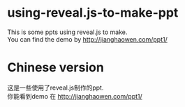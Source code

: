 # using-reveal.js-to-make-ppt
This is some ppts using reveal.js to make.     
You can find the demo by  http://jianghaowen.com/ppt1/
# Chinese version
 这是一些使用了reveal.js制作的ppt.     
 你能看到demo 在   http://jianghaowen.com/ppt1/
